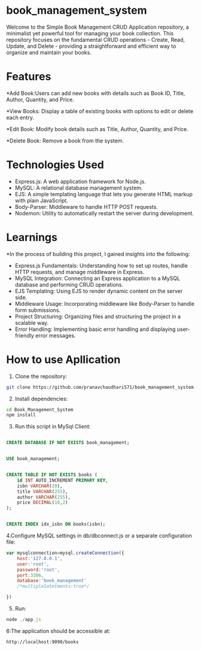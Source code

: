 # book_management_system
Welcome to the Simple Book Management CRUD Application repository, a minimalist yet powerful tool for managing your book collection. This repository focuses on the fundamental CRUD operations - Create, Read, Update, and Delete - providing a straightforward and efficient way to organize and maintain your books.

# Features
*Add Book:Users can add new books with details such as Book ID, Title, Author, Quantity, and Price.

*View Books:
Display a table of existing books with options to edit or delete each entry.

*Edit Book:
Modify book details such as Title, Author, Quantity, and Price.

*Delete Book:
Remove a book from the system.


# Technologies Used
* Express.js: A web application framework for Node.js.
* MySQL: A relational database management system.
* EJS: A simple templating language that lets you generate HTML markup with plain JavaScript.
* Body-Parser: Middleware to handle HTTP POST requests.
* Nodemon: Utility to automatically restart the server during development.


# Learnings
*In the process of building this project, I gained insights into the following:

* Express.js Fundamentals: Understanding how to set up routes, handle HTTP requests, and manage middleware in Express.
* MySQL Integration: Connecting an Express application to a MySQL database and performing CRUD operations.
* EJS Templating: Using EJS to render dynamic content on the server side.
* Middleware Usage: Incorporating middleware like Body-Parser to handle form submissions.
* Project Structuring: Organizing files and structuring the project in a scalable way.
* Error Handling: Implementing basic error handling and displaying user-friendly error messages.


# How to use Apllication
1. Clone the repository:
```bash
git clone https://github.com/pranavchaudhari571/book_management_system.git

```
2. Install dependencies:
```bash
cd Book_Management_System
npm install
```
3. Run this script in MySql Client:
```sql

CREATE DATABASE IF NOT EXISTS book_management;


USE book_management;


CREATE TABLE IF NOT EXISTS books (
    id INT AUTO_INCREMENT PRIMARY KEY,
    isbn VARCHAR(20),
    title VARCHAR(255),
    author VARCHAR(255),
    price DECIMAL(10,2)
);


CREATE INDEX idx_isbn ON books(isbn);
```
4.Configure MySQL settings in db/dbconnect.js or a separate configuration file:
```javaScript
var mysqlconnection=mysql.createConnection({
    host:'127.0.0.1',
    user:'root',
    password:'root',
    port:3306,
    database:'book_management'
    /*multipleSatetments:true*/

})
```
5. Run:
```javaScript
node ./app.js
```
6:The application should be accessible at:
```
http://localhost:9090/books

```
